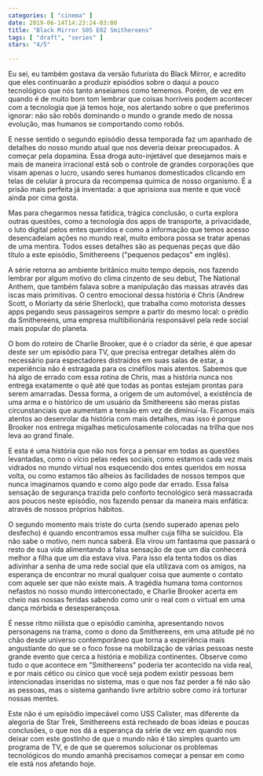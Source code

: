 ```yaml
---
categories: [ "cinema" ]
date: 2019-06-14T14:23:24-03:00
title: "Black Mirror S05 E02 Smithereens"
tags: [ "draft", "series" ]
stars: "4/5"

---
```

Eu sei, eu também gostava da versão futurista do Black Mirror, e acredito que eles continuarão a produzir episódios sobre o daqui a pouco tecnológico que nós tanto anseiamos como tememos. Porém, de vez em quando é de muito bom tom lembrar que coisas horríveis podem acontecer com a tecnologia que já temos hoje, nos alertando sobre o que preferimos ignorar: não são robôs dominando o mundo o grande medo de nossa evolução, mas humanos se comportando como robôs.

E nesse sentido o segundo episódio dessa temporada faz um apanhado de detalhes do nosso mundo atual que nos deveria deixar preocupados. A começar pela dopamina. Essa droga auto-injetável que desejamos mais e mais de maneira irracional está sob o controle de grandes corporações que visam apenas o lucro, usando seres humanos domesticados clicando em telas de celular à procura da recompensa química de nosso organismo. É a prisão mais perfeita já inventada: a que aprisiona sua mente e que você ainda por cima gosta.

Mas para chegarmos nessa fatídica, trágica conclusão, o curta explora outras questões, como a tecnologia dos apps de transporte, a privacidade, o luto digital pelos entes queridos e como a informação que temos acesso desencadeiam ações no mundo real, muito embora possa se tratar apenas de uma mentira. Todos esses detalhes são as pequenas peças que dão título a este episódio, Smithereens ("pequenos pedaços" em inglês).

A série retorna ao ambiente britânico muito tempo depois, nos fazendo lembrar por algum motivo do clima cinzento de seu debut, The National Anthem, que também falava sobre a manipulação das massas através das iscas mais primitivas. O centro emocional dessa história é Chris (Andrew Scott, o Moriarty da série Sherlock), que trabalha como motorista desses apps pegando seus passageiros sempre a partir do mesmo local: o prédio da Smithereens, uma empresa multibilionária responsável pela rede social mais popular do planeta.

O bom do roteiro de Charlie Brooker, que é o criador da série, é que apesar deste ser um episódio para TV, que precisa entregar detalhes além do necessário para espectadores distraídos em suas salas de estar, a experiência não é estragada para os cinéfilos mais atentos. Sabemos que há algo de errado com essa rotina de Chris, mas a história nunca nos entrega exatamente o quê até que todas as pontas estejam prontas para serem amarradas. Dessa forma, a origem de um automóvel, a existência de uma arma e o histórico de um usuário da Smithereens são meras pistas circunstanciais que aumentam a tensão em vez de diminuí-la. Ficamos mais atentos ao desenrolar da história com mais detalhes, mas isso é porque Brooker nos entrega migalhas meticulosamente colocadas na trilha que nos leva ao grand finale.

E esta é uma história que não nos força a pensar em todas as questões levantadas, como o vício pelas redes sociais, como estamos cada vez mais vidrados no mundo virtual nos esquecendo dos entes queridos em nossa volta, ou como estamos tão alheios às facilidades de nossos tempos que nunca imaginamos quando e como algo pode dar errado. Essa falsa sensação de segurança trazida pelo conforto tecnológico será massacrada aos poucos neste episódio, nos fazendo pensar da maneira mais enfática: através de nossos próprios hábitos.

O segundo momento mais triste do curta (sendo superado apenas pelo desfecho) é quando encontramos essa mulher cuja filha se suicidou. Ela não sabe o motivo, nem nunca saberá. Ela virou um fantasma que passará o resto de sua vida alimentando a falsa sensação de que um dia conhecerá melhor a filha que um dia estava viva. Para isso ela tenta todos os dias adivinhar a senha de uma rede social que ela utilizava com os amigos, na esperança de encontrar no mural qualquer coisa que aumente o contato com aquele ser que não existe mais. A tragédia humana toma contornos nefastos no nosso mundo interconectado, e Charlie Brooker acerta em cheio nas nossas feridas sabendo como unir o real com o virtual em uma dança mórbida e desesperançosa.

É nesse ritmo niilista que o episódio caminha, apresentando novos personagens na trama, como o dono da Smithereens, em uma atitude pé no chão desde universo contemporâneo que torna a experiência mais angustiante do que se o foco fosse na mobilização de várias pessoas neste grande evento que cerca a história e mobiliza continentes. Observe como tudo o que acontece em "Smithereens" poderia ter acontecido na vida real, e por mais cético ou cínico que você seja podem existir pessoas bem intencionadas inseridas no sistema, mas o que nos faz perder a fé não são as pessoas, mas o sistema ganhando livre arbítrio sobre como irá torturar nossas mentes.

Este não é um episódio impecável como USS Calister, mas diferente da alegoria de Star Trek, Smithereens está recheado de boas ideias e poucas conclusões, o que nos dá a esperança da série de vez em quando nos deixar com este gostinho de que o mundo não é tão simples quanto um programa de TV, e de que se queremos solucionar os problemas tecnológicos do mundo amanhã precisamos começar a pensar em como ele está nos afetando hoje.
